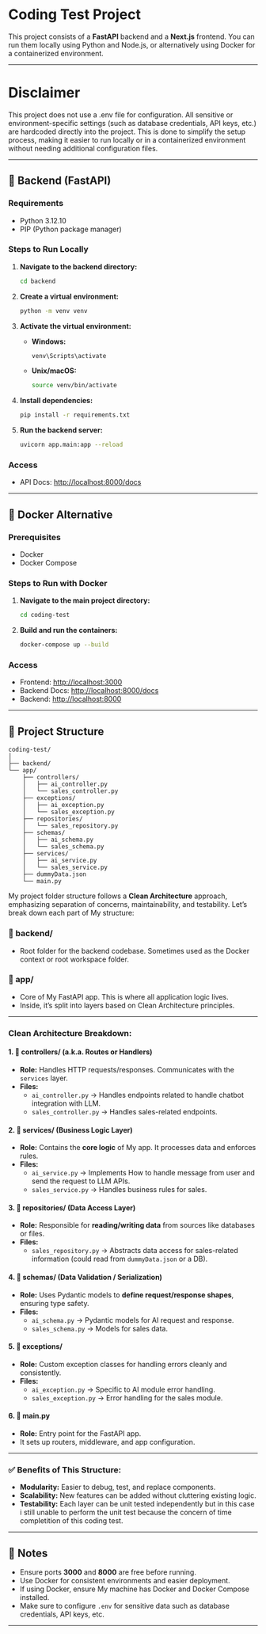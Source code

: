 # Coding Test Project

This project consists of a **FastAPI** backend and a **Next.js** frontend. You can run them locally using Python and Node.js, or alternatively using Docker for a containerized environment.

---

# Disclaimer

This project does not use a .env file for configuration. All sensitive or environment-specific settings (such as database credentials, API keys, etc.) are hardcoded directly into the project. This is done to simplify the setup process, making it easier to run locally or in a containerized environment without needing additional configuration files.

---

## 🧠 Backend (FastAPI)

### Requirements

- Python 3.12.10
- PIP (Python package manager)

### Steps to Run Locally

1. **Navigate to the backend directory:**

   ```bash
   cd backend
   ```

2. **Create a virtual environment:**

   ```bash
   python -m venv venv
   ```

3. **Activate the virtual environment:**

   - **Windows:**

     ```bash
     venv\Scripts\activate
     ```

   - **Unix/macOS:**
     ```bash
     source venv/bin/activate
     ```

4. **Install dependencies:**

   ```bash
   pip install -r requirements.txt
   ```

5. **Run the backend server:**
   ```bash
   uvicorn app.main:app --reload
   ```

### Access

- API Docs: [http://localhost:8000/docs](http://localhost:8000/docs)

---

## 🐳 Docker Alternative

### Prerequisites

- Docker
- Docker Compose

### Steps to Run with Docker

1. **Navigate to the main project directory:**

   ```bash
   cd coding-test
   ```

2. **Build and run the containers:**
   ```bash
   docker-compose up --build
   ```

### Access

- Frontend: [http://localhost:3000](http://localhost:3000)
- Backend Docs: [http://localhost:8000/docs](http://localhost:8000/docs)
- Backend: [http://localhost:8000](http://localhost:8000)

---

## 📂 Project Structure

```
coding-test/
│
├── backend/
└── app/
    ├── controllers/
    │   ├── ai_controller.py
    │   └── sales_controller.py
    ├── exceptions/
    │   ├── ai_exception.py
    │   └── sales_exception.py
    ├── repositories/
    │   └── sales_repository.py
    ├── schemas/
    │   ├── ai_schema.py
    │   └── sales_schema.py
    ├── services/
    │   ├── ai_service.py
    │   └── sales_service.py
    ├── dummyData.json
    └── main.py
```

My project folder structure follows a **Clean Architecture** approach, emphasizing separation of concerns, maintainability, and testability. Let’s break down each part of My structure:

### 📁 backend/

- Root folder for the backend codebase. Sometimes used as the Docker context or root workspace folder.

### 📁 app/

- Core of My FastAPI app. This is where all application logic lives.
- Inside, it’s split into layers based on Clean Architecture principles.

---

### Clean Architecture Breakdown:

#### 1. **📁 controllers/** (a.k.a. Routes or Handlers)

- **Role:** Handles HTTP requests/responses. Communicates with the `services` layer.
- **Files:**
  - `ai_controller.py` → Handles endpoints related to handle chatbot integration with LLM.
  - `sales_controller.py` → Handles sales-related endpoints.

#### 2. **📁 services/** (Business Logic Layer)

- **Role:** Contains the **core logic** of My app. It processes data and enforces rules.
- **Files:**
  - `ai_service.py` → Implements How to handle message from user and send the request to LLM APIs.
  - `sales_service.py` → Handles business rules for sales.

#### 3. **📁 repositories/** (Data Access Layer)

- **Role:** Responsible for **reading/writing data** from sources like databases or files.
- **Files:**
  - `sales_repository.py` → Abstracts data access for sales-related information (could read from `dummyData.json` or a DB).

#### 4. **📁 schemas/** (Data Validation / Serialization)

- **Role:** Uses Pydantic models to **define request/response shapes**, ensuring type safety.
- **Files:**
  - `ai_schema.py` → Pydantic models for AI request and response.
  - `sales_schema.py` → Models for sales data.

#### 5. **📁 exceptions/**

- **Role:** Custom exception classes for handling errors cleanly and consistently.
- **Files:**
  - `ai_exception.py` → Specific to AI module error handling.
  - `sales_exception.py` → Error handling for the sales module.

#### 6. **📄 main.py**

- **Role:** Entry point for the FastAPI app.
- It sets up routers, middleware, and app configuration.

---

### ✅ Benefits of This Structure:

- **Modularity:** Easier to debug, test, and replace components.
- **Scalability:** New features can be added without cluttering existing logic.
- **Testability:** Each layer can be unit tested independently but in this case i still unable to perform the unit test because the concern of time completition of this coding test.

---

## 📎 Notes

- Ensure ports **3000** and **8000** are free before running.
- Use Docker for consistent environments and easier deployment.
- If using Docker, ensure My machine has Docker and Docker Compose installed.
- Make sure to configure `.env` for sensitive data such as database credentials, API keys, etc.

---

```

```
